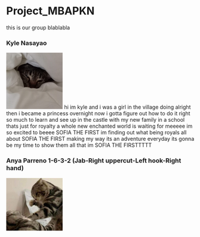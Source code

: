 # Project_MBAPKN

this is our group blablabla  

### Kyle Nasayao
<img src="Nasayao.jpg" width="30%">  
hi im kyle and i was a girl in the village doing alright then i became a princess overnight now i gotta figure out how to do it right so much to learn and see up in the castle with my new family in a school thats just for royalty a whole new enchanted world is waiting for meeeee im so excited to beeee SOFIA THE FIRST im finding out what being royals all about SOFIA THE FIRST making my way its an adventure everyday its gonna be my time to show them all that im SOFIA THE FIRSTTTTT



### Anya Parreno 1-6-3-2 (Jab-Right uppercut-Left hook-Right hand)  
<img src="Parreno.jpg" width="30%">  

